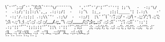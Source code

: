 \¯`'¯`'¯;\.:;/¯`'¯`,¯'/¦;¦\\¯`¯’¯’\/¯¯¯¯¯¯\   ','¯`'¯`'¯/'¦¯`'¯`'¯''¦
¦;'\   -  -:;'\/   -  .:;/;'¦;¦:;\',_, .:;:;/¦  -   :;’\  ¦;_,    ;¦;¦_____'¦
¦.:;\    -'       ' -:;'/.:;¦;¦ .:;\\¯’' .:;\/  -  -:;/¦  ¦\¯`      '¯_\¯`'`:'¦
;\:;/  -  .:;/\  -  .:;\;'/';'\ .:;'¦;      ';¦\    -.:;'\ ;\     .:;'\.:;¦   .:;¦
:;/_____/.:;\___'_’\  .:;\;/_____/¦;¦____';¦:;\_____\:;¦’  .:;¦
;¦¦¯`'¯`';'¦  .:;¦¦¯`'¯:;'¦   .:;'¦¦¯`'¯¯`'¦;¦;¦¦¯`'¯`’¦¦\ :'¦¦¯`'¯`;'¦¦;¦¯¯¯ 
;¦;     .:;¦;'/\;'¦;    .:;¦   .:;'¦;       ;'¦;¦’¦;    .:;¦;'\''¦;       ;¦˜       
;¦L_  .:;'¦/.:;\¦L_  .:;¦'  .:;'¦L_  .:;;¦/''¦L_  .:;¦.:;\¦L_    ;¦        
       ¯¯           ¯¯            ¯¯¯         ¯¯’         ¯¯  '       
 
